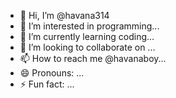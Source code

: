 - 👋 Hi, I’m @havana314
- 👀 I’m interested in programming...
- 🌱 I’m currently learning coding...
- 💞️ I’m looking to collaborate on ...
- 📫 How to reach me @havanaboy...
- 😄 Pronouns: ...
- ⚡ Fun fact: ...

<!---
havana314/havana314 is a ✨ special ✨ repository because its `README.md` (this file) appears on your GitHub profile.
You can click the Preview link to take a look at your changes.
--->

